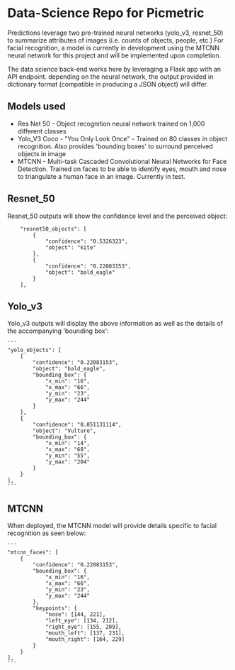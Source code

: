 # Data-Science Repo for Picmetric

Predictions leverage two pre-trained neural networks (yolo_v3, resnet_50) to summarize attributes of images (i.e. counts of objects, people, etc.) For facial recognition, a model is currently in development using the MTCNN neural network for this project and will be implemented upon completion.

The data science back-end works here by leveraging a Flask app with an API endpoint. depending on the neural network, the output provided in dictionary format (compatible in producing a JSON object) will differ.

## Models used
- Res Net 50 - Object recognition neural network trained on 1,000 different classes
- Yolo_V3 Coco - "You Only Look Once" - Trained on 80 classes in object recognition. Also provides 'bounding boxes' to surround perceived objects in image
- MTCNN - Multi-task Cascaded Convolutional Neural Networks for Face Detection. Trained on faces to be able to identify eyes, mouth and nose to triangulate a human face in an image. Currently in test. 

## Resnet_50

Resnet_50 outputs will show the confidence level and the perceived object:

```{
	"resnet50_objects": [
		{
			"confidence": "0.5326323",
			"object": "kite"
		},
		{
			"confidence": "0.22083153",
			"object": "bald_eagle"
		}
	],
```

## Yolo_v3

Yolo_v3 outputs will display the above information as well as the details of the accompanying 'bounding box':

	```
	"yolo_objects": [
		{
			"confidence": "0.22083153",
			"object": "bald_eagle",
			"bounding_box": {
				"x_min": "16",
				"x_max": "66",
				"y_min": "23",
				"y_max": "244"
			}
		},
		{
			"confidence": "0.051131114",
			"object": "Vulture",
			"bounding_box": {
				"x_min": "14",
				"x_max": "68",
				"y_min": "55",
				"y_max": "204"
			}
		}
	],
	```
## MTCNN
When deployed, the MTCNN model will provide details specific to facial recognition as seen below:

	```
	"mtcnn_faces": [
		{
			"confidence": "0.22083153",
			"bounding_box": {
				"x_min": "16",
				"x_max": "66",
				"y_min": "23",
				"y_max": "244"
			},
			"keypoints": {
				"nose": [144, 221],
				"left_eye": [134, 212],
				"right_eye": [155, 209],
				"mouth_left": [137, 231],
				"mouth_right": [164, 229]
			}
		}
	],
	```
